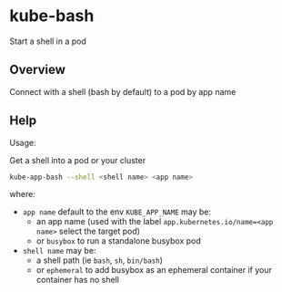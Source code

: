 # kube-bash

Start a shell in a pod

## Overview

Connect with a shell (bash by default) to a pod by app name



## Help

Usage:

Get a shell into a pod or your cluster

```bash
kube-app-bash --shell <shell name> <app name>
```

where:
* `app name` default to the env `KUBE_APP_NAME` may be:
    * an app name (used with the label `app.kubernetes.io/name=<app name>` select the target pod)
    * or `busybox` to run a standalone busybox pod
* `shell name` may be:
  * a shell path (ie `bash`, `sh`, `bin/bash`)
  * or `ephemeral` to add busybox as an ephemeral container if your container has no shell
